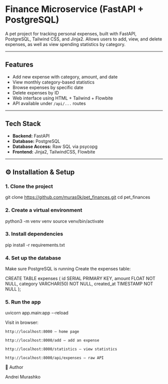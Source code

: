 # Finance Microservice (FastAPI + PostgreSQL)

A pet project for tracking personal expenses, built with FastAPI, PostgreSQL, Tailwind CSS, and Jinja2. Allows users to add, view, and delete expenses, as well as view spending statistics by category.

---

## Features

-  Add new expense with category, amount, and date
-  View monthly category-based statistics
-  Browse expenses by specific date
-  Delete expenses by ID
-  Web interface using HTML + Tailwind + Flowbite
-  API available under `/api/...` routes

---

##  Tech Stack

- **Backend:** FastAPI
- **Database:** PostgreSQL
- **Database Access:** Raw SQL via psycopg
- **Frontend:** Jinja2, TailwindCSS, Flowbite

---

## ⚙ Installation & Setup

### 1. Clone the project

git clone https://github.com/muras0k/pet_finances.git
cd pet_finances 

### 2. Create a virtual environment

python3 -m venv venv
source venv/bin/activate

### 3. Install dependencies

pip install -r requirements.txt

### 4. Set up the database

Make sure PostgreSQL is running
Create the expenses table:

CREATE TABLE expenses (
    id SERIAL PRIMARY KEY,
    amount FLOAT NOT NULL,
    category VARCHAR(50) NOT NULL,
    created_at TIMESTAMP NOT NULL
);

### 5. Run the app

uvicorn app.main:app --reload

Visit in browser:

    http://localhost:8000 — home page

    http://localhost:8000/add — add an expense

    http://localhost:8000/statistics — view statistics

    http://localhost:8000/api/expenses — raw API


📧 Author

Andrei Murashko


